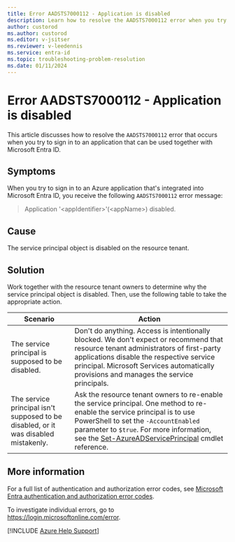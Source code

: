 ```yaml
---
title: Error AADSTS7000112 - Application is disabled
description: Learn how to resolve the AADSTS7000112 error when you try to sign in to an Azure app that can be used with Microsoft Entra ID.
author: custorod
ms.author: custorod
ms.editor: v-jsitser
ms.reviewer: v-leedennis
ms.service: entra-id
ms.topic: troubleshooting-problem-resolution
ms.date: 01/11/2024
---
```


# Error AADSTS7000112 - Application is disabled

This article discusses how to resolve the `AADSTS7000112` error that occurs when you try to sign in to an application that can be used together with Microsoft Entra ID.

## Symptoms

When you try to sign in to an Azure application that's integrated into Microsoft Entra ID, you receive the following `AADSTS7000112` error message:

> Application '\<appIdentifier>'(\<appName>) disabled.

## Cause

The service principal object is disabled on the resource tenant.

## Solution

Work together with the resource tenant owners to determine why the service principal object is disabled. Then, use the following table to take the appropriate action.

| Scenario | Action |
|--|--|
| The service principal is supposed to be disabled. | Don't do anything. Access is intentionally blocked. We don't expect or recommend that resource tenant administrators of first-party applications disable the respective service principal. Microsoft Services automatically provisions and manages the service principals. |
| The service principal isn't supposed to be disabled, or it was disabled mistakenly. | Ask the resource tenant owners to re-enable the service principal. One method to re-enable the service principal is to use PowerShell to set the `-AccountEnabled` parameter to `$true`. For more information, see the [Set-AzureADServicePrincipal](/powershell/module/azuread/set-azureadserviceprincipal#example-1-disable-the-account-of-a-service-principal) cmdlet reference. |

## More information

For a full list of authentication and authorization error codes, see [Microsoft Entra authentication and authorization error codes](/entra/identity-platform/reference-error-codes).

To investigate individual errors, go to <https://login.microsoftonline.com/error>.

[!INCLUDE [Azure Help Support](../../../includes/azure-help-support.md)]
